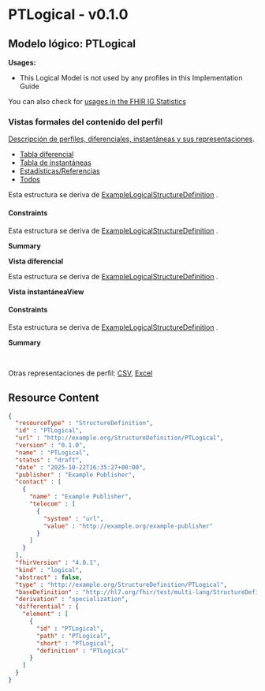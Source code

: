 # PTLogical - v0.1.0

## Modelo lógico: PTLogical 

**Usages:**

* This Logical Model is not used by any profiles in this Implementation Guide

You can also check for [usages in the FHIR IG Statistics](https://packages2.fhir.org/xig/lang.dependent|current/StructureDefinition/PTLogical)

### Vistas formales del contenido del perfil

 [Descripción de perfiles, diferenciales, instantáneas y sus representaciones](http://build.fhir.org/ig/FHIR/ig-guidance/readingIgs.html#structure-definitions). 

*  [Tabla diferencial](#tabs-diff) 
*  [Tabla de instantáneas](#tabs-snap) 
*  [Estadísticas/Referencias](#tabs-summ) 
*  [Todos](#tabs-all) 

Esta estructura se deriva de [ExampleLogicalStructureDefinition](https://build.fhir.org/ig/FHIR/multi-lang-test-ig/StructureDefinition-LogicalExample.html) .

#### Constraints

Esta estructura se deriva de [ExampleLogicalStructureDefinition](https://build.fhir.org/ig/FHIR/multi-lang-test-ig/StructureDefinition-LogicalExample.html) .

**Summary**

 **Vista diferencial** 

Esta estructura se deriva de [ExampleLogicalStructureDefinition](https://build.fhir.org/ig/FHIR/multi-lang-test-ig/StructureDefinition-LogicalExample.html) .

 **Vista instantáneaView** 

#### Constraints

Esta estructura se deriva de [ExampleLogicalStructureDefinition](https://build.fhir.org/ig/FHIR/multi-lang-test-ig/StructureDefinition-LogicalExample.html) .

**Summary**

 

Otras representaciones de perfil: [CSV](../StructureDefinition-PTLogical.csv), [Excel](../StructureDefinition-PTLogical.xlsx) 



## Resource Content

```json
{
  "resourceType" : "StructureDefinition",
  "id" : "PTLogical",
  "url" : "http://example.org/StructureDefinition/PTLogical",
  "version" : "0.1.0",
  "name" : "PTLogical",
  "status" : "draft",
  "date" : "2025-10-22T16:35:27+00:00",
  "publisher" : "Example Publisher",
  "contact" : [
    {
      "name" : "Example Publisher",
      "telecom" : [
        {
          "system" : "url",
          "value" : "http://example.org/example-publisher"
        }
      ]
    }
  ],
  "fhirVersion" : "4.0.1",
  "kind" : "logical",
  "abstract" : false,
  "type" : "http://example.org/StructureDefinition/PTLogical",
  "baseDefinition" : "http://hl7.org/fhir/test/multi-lang/StructureDefinition/LogicalExample",
  "derivation" : "specialization",
  "differential" : {
    "element" : [
      {
        "id" : "PTLogical",
        "path" : "PTLogical",
        "short" : "PTLogical",
        "definition" : "PTLogical"
      }
    ]
  }
}

```
